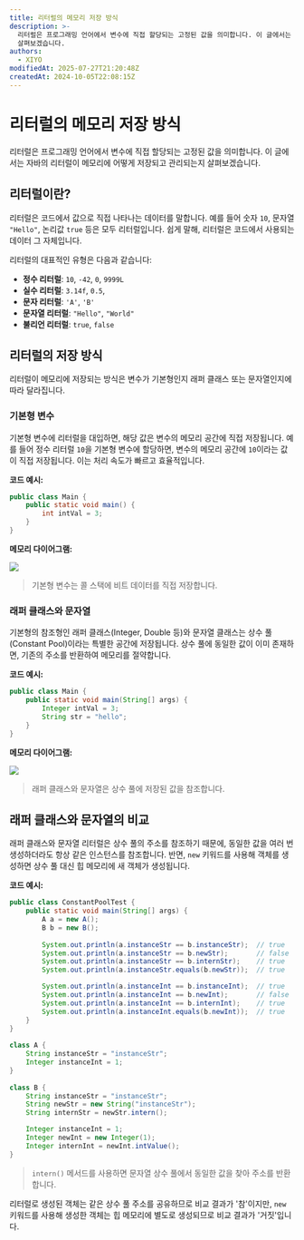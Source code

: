 ```yaml
---
title: 리터럴의 메모리 저장 방식
description: >-
  리터럴은 프로그래밍 언어에서 변수에 직접 할당되는 고정된 값을 의미합니다. 이 글에서는 자바의 리터럴이 메모리에 어떻게 저장되고 관리되는지
  살펴보겠습니다.
authors:
  - XIYO
modifiedAt: 2025-07-27T21:20:48Z
createdAt: 2024-10-05T22:08:15Z
---
```

# 리터럴의 메모리 저장 방식

리터럴은 프로그래밍 언어에서 변수에 직접 할당되는 고정된 값을 의미합니다. 이 글에서는 자바의 리터럴이 메모리에 어떻게 저장되고 관리되는지 살펴보겠습니다.

## 리터럴이란?

리터럴은 코드에서 값으로 직접 나타나는 데이터를 말합니다. 예를 들어 숫자 `10`, 문자열 `"Hello"`, 논리값 `true` 등은 모두 리터럴입니다. 쉽게 말해, 리터럴은 코드에서 사용되는 데이터 그 자체입니다.

리터럴의 대표적인 유형은 다음과 같습니다:

- **정수 리터럴**: `10`, `-42`, `0`, `9999L`
- **실수 리터럴**: `3.14f`, `0.5`, 
- **문자 리터럴**: `'A'`, `'B'`
- **문자열 리터럴**: `"Hello"`, `"World"`
- **불리언 리터럴**: `true`, `false`

## 리터럴의 저장 방식

리터럴이 메모리에 저장되는 방식은 변수가 기본형인지 래퍼 클래스 또는 문자열인지에 따라 달라집니다.

### 기본형 변수

기본형 변수에 리터럴을 대입하면, 해당 값은 변수의 메모리 공간에 직접 저장됩니다. 예를 들어 정수 리터럴 `10`을 기본형 변수에 할당하면, 변수의 메모리 공간에 `10`이라는 값이 직접 저장됩니다. 이는 처리 속도가 빠르고 효율적입니다.

**코드 예시:**
```java
public class Main {
    public static void main() {
        int intVal = 3;
    }
}
```

**메모리 다이어그램:**

[![](https://mermaid.ink/img/pako:eNpVULFOwzAQ_RXrJpCiKHHqNvEIrJ2KGCAMJnabiMSuXEdQomydkNhZ-g8dGOCb2v5DL4lU1JNlv3d67-l8DWRGKuAwL81blgvryP1NqgnWqn5ZWLHMya0oy5kT2etTCh0mPUnhedB1JQurMlcYfXZfJExFodHcPX6F19X1hburQrsHUaJoAJxEh-032f9tjp-_ZP-1O2x_jpvdhU1pORAE4EGlLGZL_EvTtVNwuapUChyhFBYHTnWLOlE7M1vrDLiztfLAmnqRA5-LcoWsXkrh1F0hcPLq3F0K_WjMP1eycMZOh9X1G-w1wBt4B54EfsLoKKaTgMZROGYerIHTkPrJmOIJJ0E8DuKo9eCjT438MGDBiLIwYiyJ6Ii1J9YYgVQ?type=png)](https://mermaid.live/edit#pako:eNpVULFOwzAQ_RXrJpCiKHHqNvEIrJ2KGCAMJnabiMSuXEdQomydkNhZ-g8dGOCb2v5DL4lU1JNlv3d67-l8DWRGKuAwL81blgvryP1NqgnWqn5ZWLHMya0oy5kT2etTCh0mPUnhedB1JQurMlcYfXZfJExFodHcPX6F19X1hburQrsHUaJoAJxEh-032f9tjp-_ZP-1O2x_jpvdhU1pORAE4EGlLGZL_EvTtVNwuapUChyhFBYHTnWLOlE7M1vrDLiztfLAmnqRA5-LcoWsXkrh1F0hcPLq3F0K_WjMP1eycMZOh9X1G-w1wBt4B54EfsLoKKaTgMZROGYerIHTkPrJmOIJJ0E8DuKo9eCjT438MGDBiLIwYiyJ6Ii1J9YYgVQ)

> 기본형 변수는 콜 스택에 비트 데이터를 직접 저장합니다.

### 래퍼 클래스와 문자열

기본형의 참조형인 래퍼 클래스(Integer, Double 등)와 문자열 클래스는 상수 풀(Constant Pool)이라는 특별한 공간에 저장됩니다. 상수 풀에 동일한 값이 이미 존재하면, 기존의 주소를 반환하여 메모리를 절약합니다.

**코드 예시:**
```java
public class Main {
    public static void main(String[] args) {
        Integer intVal = 3;
        String str = "hello";
    }
}
```

**메모리 다이어그램:**

[![](https://mermaid.ink/img/pako:eNqFUj1PwzAQ_SvWLQWprfLRtEkGBmBhqIRUxABhMInbRLh25TiCUnWrGBDsLJ34Ax0YQOIftf0POE6b0gLiFMX3rHf37sk3gpBHBHzoUn4bxlhIdHYYMKQiza57Ag9idIQp7Ugc3lwGkOdIgwCuCl4eUSJIKBPOyuqtDm2cMFWcH_W--u3tb1XnkTB5jqkinTBJekSsLny0eP1cPDz94KdSKHJHioT1cvArkbCoAGWya42zVGImTznPtdcQ5XirE00kEZgWI65HsxfTFzT_mCwf39H8ebaYvi0ns7JMa-7oFfPuqK5M_C2eakKhra1WYkIpr_wvv7FczIxqtYNvXlbTSaHvSxmoQp8I9VCRWoxRTgpAxqRPAvBVGmGhXj9gY8XDmeSdIQvBlyIjVRA868XgdzFNFcoGEZbkOMHKfb-8HWB2wfkGkyiRXLSLPdTrqDngj-AOfM-oe47VcK2WYbm22XSqMATfMq2617TUZ7YMt2m49rgK97qrXTcNx2hYjmk7jmdbDWf8BU0T910?type=png)](https://mermaid.live/edit#pako:eNqFUj1PwzAQ_SvWLQWprfLRtEkGBmBhqIRUxABhMInbRLh25TiCUnWrGBDsLJ34Ax0YQOIftf0POE6b0gLiFMX3rHf37sk3gpBHBHzoUn4bxlhIdHYYMKQiza57Ag9idIQp7Ugc3lwGkOdIgwCuCl4eUSJIKBPOyuqtDm2cMFWcH_W--u3tb1XnkTB5jqkinTBJekSsLny0eP1cPDz94KdSKHJHioT1cvArkbCoAGWya42zVGImTznPtdcQ5XirE00kEZgWI65HsxfTFzT_mCwf39H8ebaYvi0ns7JMa-7oFfPuqK5M_C2eakKhra1WYkIpr_wvv7FczIxqtYNvXlbTSaHvSxmoQp8I9VCRWoxRTgpAxqRPAvBVGmGhXj9gY8XDmeSdIQvBlyIjVRA868XgdzFNFcoGEZbkOMHKfb-8HWB2wfkGkyiRXLSLPdTrqDngj-AOfM-oe47VcK2WYbm22XSqMATfMq2617TUZ7YMt2m49rgK97qrXTcNx2hYjmk7jmdbDWf8BU0T910)

> 래퍼 클래스와 문자열은 상수 풀에 저장된 값을 참조합니다.

## 래퍼 클래스와 문자열의 비교

래퍼 클래스와 문자열 리터럴은 상수 풀의 주소를 참조하기 때문에, 동일한 값을 여러 번 생성하더라도 항상 같은 인스턴스를 참조합니다. 반면, `new` 키워드를 사용해 객체를 생성하면 상수 풀 대신 힙 메모리에 새 객체가 생성됩니다.

**코드 예시:**
```java
public class ConstantPoolTest {  
    public static void main(String[] args) {  
        A a = new A();  
        B b = new B();  
  
        System.out.println(a.instanceStr == b.instanceStr);  // true  
        System.out.println(a.instanceStr == b.newStr);       // false  
        System.out.println(a.instanceStr == b.internStr);    // true  
        System.out.println(a.instanceStr.equals(b.newStr));  // true  

        System.out.println(a.instanceInt == b.instanceInt);  // true  
        System.out.println(a.instanceInt == b.newInt);       // false  
        System.out.println(a.instanceInt == b.internInt);    // true  
        System.out.println(a.instanceInt.equals(b.newInt));  // true  
    }  
}  
  
class A {  
    String instanceStr = "instanceStr";  
    Integer instanceInt = 1;  
}  
  
class B {  
    String instanceStr = "instanceStr";  
    String newStr = new String("instanceStr");  
    String internStr = newStr.intern();  

    Integer instanceInt = 1;  
    Integer newInt = new Integer(1);  
    Integer internInt = newInt.intValue();  
}
```
> `intern()` 메서드를 사용하면 문자열 상수 풀에서 동일한 값을 찾아 주소를 반환합니다.

리터럴로 생성된 객체는 같은 상수 풀 주소를 공유하므로 비교 결과가 '참'이지만, `new` 키워드를 사용해 생성한 객체는 힙 메모리에 별도로 생성되므로 비교 결과가 '거짓'입니다.

